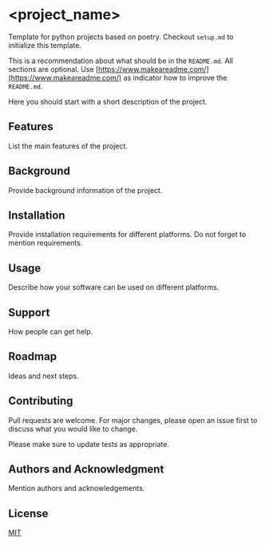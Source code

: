 # <project_name>

Template for python projects based on poetry. Checkout `setup.md` to initialize this template.

This is a recommendation about what should be in the `README.md`. All sections are optional. Use [https://www.makeareadme.com/](https://www.makeareadme.com/) as indicator how to improve the `README.md`.

Here you should start with a short description of the project.

## Features

List the main features of the project.

## Background

Provide background information of the project.

## Installation

Provide installation requirements for different platforms. Do not forget to mention requirements.

## Usage

Describe how your software can be used on different platforms.

## Support

How people can get help.

## Roadmap

Ideas and next steps.

## Contributing

Pull requests are welcome. For major changes, please open an issue first to discuss what you would like to change.

Please make sure to update tests as appropriate.

## Authors and Acknowledgment

Mention authors and acknowledgements.

## License

[MIT](https://choosealicense.com/licenses/mit/)
